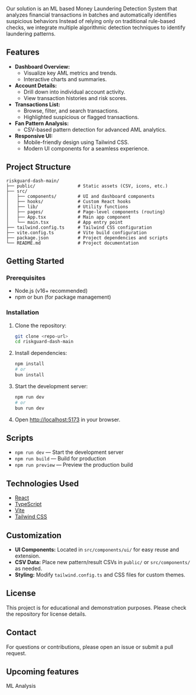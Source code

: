 
Our solution is an ML based Money Laundering Detection System that analyzes financial transactions in batches and automatically identifies suspicious behaviors
Instead of relying only on traditional rule-based checks, we integrate multiple algorithmic detection techniques to identify laundering patterns.

## Features

- **Dashboard Overview:**
	- Visualize key AML metrics and trends.
	- Interactive charts and summaries.
- **Account Details:**
	- Drill down into individual account activity.
	- View transaction histories and risk scores.
- **Transactions List:**
	- Browse, filter, and search transactions.
	- Highlighted suspicious or flagged transactions.
- **Fan Pattern Analysis:**
	- CSV-based pattern detection for advanced AML analytics.
- **Responsive UI:**
	- Mobile-friendly design using Tailwind CSS.
	- Modern UI components for a seamless experience.

## Project Structure

```
riskguard-dash-main/
├── public/                # Static assets (CSV, icons, etc.)
├── src/
│   ├── components/        # UI and dashboard components
│   ├── hooks/             # Custom React hooks
│   ├── lib/               # Utility functions
│   ├── pages/             # Page-level components (routing)
│   ├── App.tsx            # Main app component
│   └── main.tsx           # App entry point
├── tailwind.config.ts     # Tailwind CSS configuration
├── vite.config.ts         # Vite build configuration
├── package.json           # Project dependencies and scripts
└── README.md              # Project documentation
```

## Getting Started

### Prerequisites
- Node.js (v16+ recommended)
- npm or bun (for package management)

### Installation

1. Clone the repository:
	 ```sh
	 git clone <repo-url>
	 cd riskguard-dash-main
	 ```
2. Install dependencies:
	 ```sh
	 npm install
	 # or
	 bun install
	 ```
3. Start the development server:
	 ```sh
	 npm run dev
	 # or
	 bun run dev
	 ```
4. Open [http://localhost:5173](http://localhost:5173) in your browser.

## Scripts
- `npm run dev` — Start the development server
- `npm run build` — Build for production
- `npm run preview` — Preview the production build

## Technologies Used
- [React](https://react.dev/)
- [TypeScript](https://www.typescriptlang.org/)
- [Vite](https://vitejs.dev/)
- [Tailwind CSS](https://tailwindcss.com/)

## Customization
- **UI Components:** Located in `src/components/ui/` for easy reuse and extension.
- **CSV Data:** Place new pattern/result CSVs in `public/` or `src/components/` as needed.
- **Styling:** Modify `tailwind.config.ts` and CSS files for custom themes.

## License
This project is for educational and demonstration purposes. Please check the repository for license details.

## Contact
For questions or contributions, please open an issue or submit a pull request.

## Upcoming features

ML Analysis
